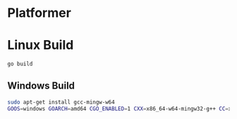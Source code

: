 # Platformer

# Linux Build

```bash
go build
```

## Windows Build
```bash
sudo apt-get install gcc-mingw-w64
GOOS=windows GOARCH=amd64 CGO_ENABLED=1 CXX=x86_64-w64-mingw32-g++ CC=x86_64-w64-mingw32-gcc go build
```
